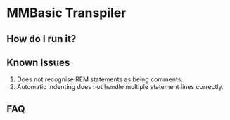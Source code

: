 # MMBasic Transpiler

## How do I run it?

## Known Issues

 1. Does not recognise REM statements as being comments.
 2. Automatic indenting does not handle multiple statement lines correctly.

## FAQ
